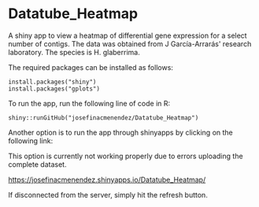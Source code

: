# Datatube_Heatmap
A shiny app to view a heatmap of differential gene expression for a select number of contigs.
The data was obtained from J García-Arrarás' research laboratory. The species is H. glaberrima.

The required packages can be installed as follows:

```
install.packages("shiny")
install.packages("gplots")
```

To run the app, run the following line of code in R:

```
shiny::runGitHub("josefinacmenendez/Datatube_Heatmap")
```
Another option is to run the app through shinyapps by clicking on the following link:

This option is currently not working properly due to errors uploading the complete dataset.

https://josefinacmenendez.shinyapps.io/Datatube_Heatmap/

If disconnected from the server, simply hit the refresh button.
